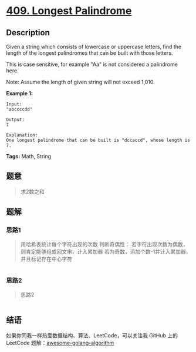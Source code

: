 # [409. Longest Palindrome][title]

## Description

Given a string which consists of lowercase or uppercase letters, find the length of the longest palindromes that can be built with those letters.

This is case sensitive, for example "Aa" is not considered a palindrome here.

Note:
Assume the length of given string will not exceed 1,010.

**Example 1:**

```
Input:
"abccccdd"

Output:
7

Explanation:
One longest palindrome that can be built is "dccaccd", whose length is 7.
```

**Tags:** Math, String

## 题意
> 求2数之和

## 题解

### 思路1
> 用哈希表统计每个字符出现的次数
  判断奇偶性：
  若字符出现次数为偶数，则肯定能够组成回文串，计入累加器
  若为奇数，添加个数-1并计入累加器，并且标记存在中心字符

```go

```

### 思路2
> 思路2
```go

```

## 结语

如果你同我一样热爱数据结构、算法、LeetCode，可以关注我 GitHub 上的 LeetCode 题解：[awesome-golang-algorithm][me]

[title]: https://leetcode.com/problems/longest-palindrome/
[me]: https://github.com/kylesliu/awesome-golang-algorithm
